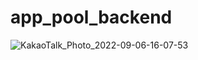 # app_pool_backend
![KakaoTalk_Photo_2022-09-06-16-07-53](https://user-images.githubusercontent.com/70997596/190889258-4f6761bd-5dcf-49c3-95d8-8a5e42b4125e.png)
